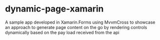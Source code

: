# dynamic-page-xamarin
A sample app developed in Xamarin.Forms using MvvmCross to showcase an approach to generate page content on the go by rendering controls dynamically based on the pay load received from the api
